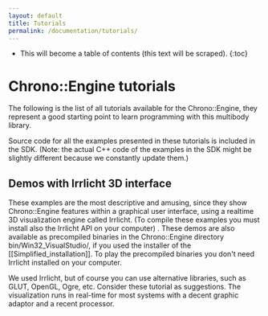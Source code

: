 ```yaml
---
layout: default
title: Tutorials
permalink: /documentation/tutorials/
---
```


* This will become a table of contents (this text will be scraped).
{:toc}

# Chrono::Engine tutorials

The following is the list of all tutorials available for the Chrono::Engine, they represent a good starting point to learn programming with this multibody library.

Source code for all the examples presented in these tutorials is included in the SDK.
(Note: the actual C++ code of the examples in the SDK might be slightly different because we constantly update them.)

## Demos with Irrlicht 3D interface


These examples are the most descriptive and amusing, since they show Chrono::Engine features within a graphical user interface, using a realtime 3D visualization engine called Irrlicht. (To compile these examples you must install also the Irrlicht API on your computer)
.
These demos are also available as precompiled binaries in the Chrono::Engine directory bin/Win32_VisualStudio/, if you used the installer of the [[Simplified_installation]]. To play the precompiled binaries you don't need Irrlicht installed on your computer.

We used Irrlicht, but of course you can use alternative libraries, such as GLUT, OpenGL, Ogre, etc. Consider these tutorial as suggestions.
The visualization runs in real-time for most systems with a decent graphic adaptor and a recent processor.


